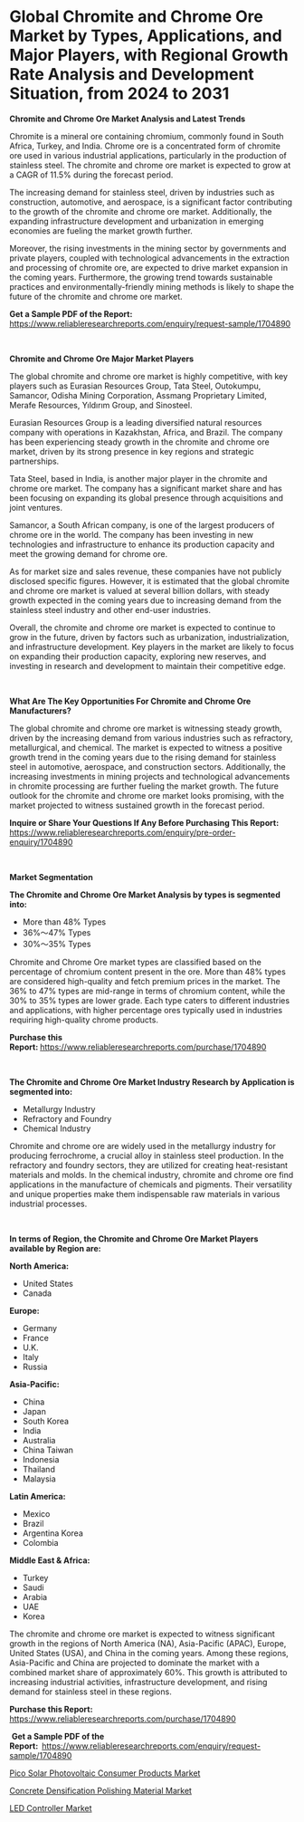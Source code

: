 <p><h1>Global Chromite and Chrome Ore Market by Types, Applications, and Major Players, with Regional Growth Rate Analysis and Development Situation, from 2024 to 2031</h1></p><p><strong>Chromite and Chrome Ore Market Analysis and Latest Trends</strong></p>
<p><p>Chromite is a mineral ore containing chromium, commonly found in South Africa, Turkey, and India. Chrome ore is a concentrated form of chromite ore used in various industrial applications, particularly in the production of stainless steel. The chromite and chrome ore market is expected to grow at a CAGR of 11.5% during the forecast period.</p><p>The increasing demand for stainless steel, driven by industries such as construction, automotive, and aerospace, is a significant factor contributing to the growth of the chromite and chrome ore market. Additionally, the expanding infrastructure development and urbanization in emerging economies are fueling the market growth further.</p><p>Moreover, the rising investments in the mining sector by governments and private players, coupled with technological advancements in the extraction and processing of chromite ore, are expected to drive market expansion in the coming years. Furthermore, the growing trend towards sustainable practices and environmentally-friendly mining methods is likely to shape the future of the chromite and chrome ore market.</p></p>
<p><strong>Get a Sample PDF of the Report:&nbsp;</strong> <a href="https://www.reliableresearchreports.com/enquiry/request-sample/1704890">https://www.reliableresearchreports.com/enquiry/request-sample/1704890</a></p>
<p>&nbsp;</p>
<p><strong>Chromite and Chrome Ore Major Market Players</strong></p>
<p><p>The global chromite and chrome ore market is highly competitive, with key players such as Eurasian Resources Group, Tata Steel, Outokumpu, Samancor, Odisha Mining Corporation, Assmang Proprietary Limited, Merafe Resources, Yıldırım Group, and Sinosteel. </p><p>Eurasian Resources Group is a leading diversified natural resources company with operations in Kazakhstan, Africa, and Brazil. The company has been experiencing steady growth in the chromite and chrome ore market, driven by its strong presence in key regions and strategic partnerships. </p><p>Tata Steel, based in India, is another major player in the chromite and chrome ore market. The company has a significant market share and has been focusing on expanding its global presence through acquisitions and joint ventures. </p><p>Samancor, a South African company, is one of the largest producers of chrome ore in the world. The company has been investing in new technologies and infrastructure to enhance its production capacity and meet the growing demand for chrome ore. </p><p>As for market size and sales revenue, these companies have not publicly disclosed specific figures. However, it is estimated that the global chromite and chrome ore market is valued at several billion dollars, with steady growth expected in the coming years due to increasing demand from the stainless steel industry and other end-user industries.</p><p>Overall, the chromite and chrome ore market is expected to continue to grow in the future, driven by factors such as urbanization, industrialization, and infrastructure development. Key players in the market are likely to focus on expanding their production capacity, exploring new reserves, and investing in research and development to maintain their competitive edge.</p></p>
<p>&nbsp;</p>
<p><strong>What Are The Key Opportunities For Chromite and Chrome Ore Manufacturers?</strong></p>
<p><p>The global chromite and chrome ore market is witnessing steady growth, driven by the increasing demand from various industries such as refractory, metallurgical, and chemical. The market is expected to witness a positive growth trend in the coming years due to the rising demand for stainless steel in automotive, aerospace, and construction sectors. Additionally, the increasing investments in mining projects and technological advancements in chromite processing are further fueling the market growth. The future outlook for the chromite and chrome ore market looks promising, with the market projected to witness sustained growth in the forecast period.</p></p>
<p><strong>Inquire or Share Your Questions If Any Before Purchasing This Report:</strong> <a href="https://www.reliableresearchreports.com/enquiry/pre-order-enquiry/1704890">https://www.reliableresearchreports.com/enquiry/pre-order-enquiry/1704890</a></p>
<p>&nbsp;</p>
<p><strong>Market Segmentation</strong></p>
<p><strong>The Chromite and Chrome Ore Market Analysis by types is segmented into:</strong></p>
<p><ul><li>More than 48% Types</li><li>36%～47% Types</li><li>30%～35% Types</li></ul></p>
<p><p>Chromite and Chrome Ore market types are classified based on the percentage of chromium content present in the ore. More than 48% types are considered high-quality and fetch premium prices in the market. The 36% to 47% types are mid-range in terms of chromium content, while the 30% to 35% types are lower grade. Each type caters to different industries and applications, with higher percentage ores typically used in industries requiring high-quality chrome products.</p></p>
<p><strong>Purchase this Report:&nbsp;</strong><a href="https://www.reliableresearchreports.com/purchase/1704890">https://www.reliableresearchreports.com/purchase/1704890</a></p>
<p>&nbsp;</p>
<p><strong>The Chromite and Chrome Ore Market Industry Research by Application is segmented into:</strong></p>
<p><ul><li>Metallurgy Industry</li><li>Refractory and Foundry</li><li>Chemical Industry</li></ul></p>
<p><p>Chromite and chrome ore are widely used in the metallurgy industry for producing ferrochrome, a crucial alloy in stainless steel production. In the refractory and foundry sectors, they are utilized for creating heat-resistant materials and molds. In the chemical industry, chromite and chrome ore find applications in the manufacture of chemicals and pigments. Their versatility and unique properties make them indispensable raw materials in various industrial processes.</p></p>
<p>&nbsp;</p>
<p><strong>In terms of Region, the Chromite and Chrome Ore Market Players available by Region are:</strong></p>
<p>
    <p> <strong> North America: </strong>
        <ul>
            <li>United States</li>
            <li>Canada</li>
        </ul>
        </p> 
    <p> <strong> Europe: </strong>
        <ul>
            <li>Germany</li>
            <li>France</li>
            <li>U.K.</li>
            <li>Italy</li>
            <li>Russia</li>
        </ul>
        </p> 
    <p> <strong> Asia-Pacific: </strong>
        <ul>
            <li>China</li>
            <li>Japan</li>
            <li>South Korea</li>
            <li>India</li>
            <li>Australia</li>
            <li>China Taiwan</li>
            <li>Indonesia</li>
            <li>Thailand</li>
            <li>Malaysia</li>
        </ul>
        </p> 
    <p> <strong> Latin America: </strong>
        <ul>
            <li>Mexico</li>
            <li>Brazil</li>
            <li>Argentina Korea</li>
            <li>Colombia</li>
        </ul>
        </p> 
    <p> <strong> Middle East & Africa: </strong>
        <ul>
            <li>Turkey</li>
            <li>Saudi</li>
            <li>Arabia</li>
            <li>UAE</li>
            <li>Korea</li>
        </ul>
    </p>
    </p>
<p><p>The chromite and chrome ore market is expected to witness significant growth in the regions of North America (NA), Asia-Pacific (APAC), Europe, United States (USA), and China in the coming years. Among these regions, Asia-Pacific and China are projected to dominate the market with a combined market share of approximately 60%. This growth is attributed to increasing industrial activities, infrastructure development, and rising demand for stainless steel in these regions.</p></p>
<p><strong>Purchase this Report: </strong><a href="https://www.reliableresearchreports.com/purchase/1704890">https://www.reliableresearchreports.com/purchase/1704890</a></p>
<p>&nbsp;<strong>Get a Sample PDF of the Report:&nbsp;&nbsp;</strong><a href="https://www.reliableresearchreports.com/enquiry/request-sample/1704890">https://www.reliableresearchreports.com/enquiry/request-sample/1704890</a></p>
<p><strong></strong></p>
<p><p><a href="https://github.com/Hazelklievgspy6vdcsmu106w/Market-Research-Report-List-1/blob/main/pico-solar-photovoltaic-consumer-products-market.md">Pico Solar Photovoltaic Consumer Products Market</a></p><p><a href="https://github.com/joannagoyvaerts/Market-Research-Report-List-1/blob/main/concrete-densification-polishing-material-market.md">Concrete Densification Polishing Material Market</a></p><p><a href="https://github.com/lubmix/Market-Research-Report-List-1/blob/main/led-controller-market.md">LED Controller Market</a></p></p>